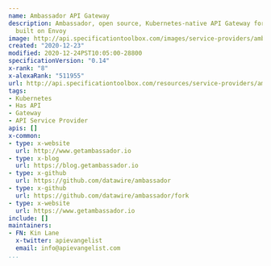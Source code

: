 ```yaml
---
name: Ambassador API Gateway
description: Ambassador, open source, Kubernetes-native API Gateway for microservices
  built on Envoy
image: http://api.specificationtoolbox.com/images/service-providers/ambassador-api-gateway.jpg
created: "2020-12-23"
modified: 2020-12-24PST10:05:00-28800
specificationVersion: "0.14"
x-rank: "8"
x-alexaRank: "511955"
url: http://api.specificationtoolbox.com/resources/service-providers/ambassador-api-gateway/
tags:
- Kubernetes
- Has API
- Gateway
- API Service Provider
apis: []
x-common:
- type: x-website
  url: http://www.getambassador.io
- type: x-blog
  url: https://blog.getambassador.io
- type: x-github
  url: https://github.com/datawire/ambassador
- type: x-github
  url: https://github.com/datawire/ambassador/fork
- type: x-website
  url: https://www.getambassador.io
include: []
maintainers:
- FN: Kin Lane
  x-twitter: apievangelist
  email: info@apievangelist.com
...
```

